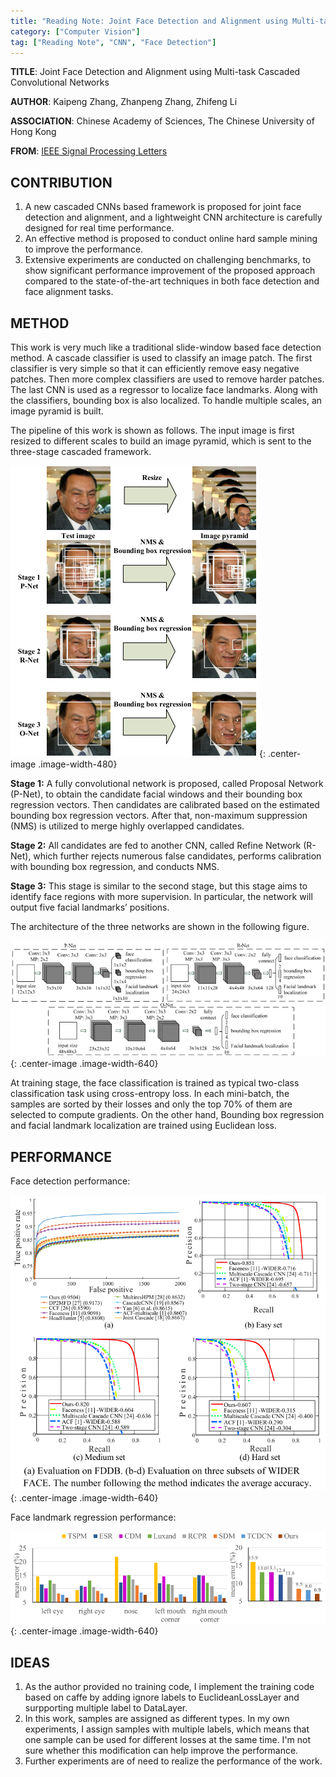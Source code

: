 ```yaml
---
title: "Reading Note: Joint Face Detection and Alignment using Multi-task Cascaded Convolutional Networks"
category: ["Computer Vision"]
tag: ["Reading Note", "CNN", "Face Detection"]
---
```


**TITLE**: Joint Face Detection and Alignment using Multi-task Cascaded Convolutional Networks

**AUTHOR**: Kaipeng Zhang, Zhanpeng Zhang, Zhifeng Li
 
**ASSOCIATION**: Chinese Academy of Sciences, The Chinese University of Hong Kong

**FROM**: [IEEE Signal Processing Letters](https://kpzhang93.github.io/MTCNN_face_detection_alignment/paper/spl.pdf)

## CONTRIBUTION ##

1. A new cascaded CNNs based framework is proposed for joint face detection and alignment, and a lightweight CNN architecture is carefully designed for real time performance.
2. An effective method is proposed to conduct online hard sample mining to improve the performance.
3. Extensive experiments are conducted on challenging benchmarks, to show significant performance improvement of the proposed approach compared to the state-of-the-art techniques in both face detection and face alignment tasks.

## METHOD ##

This work is very much like a traditional slide-window based face detection method. A cascade classifier is used to classify an image patch. The first classifier is very simple so that it can efficiently remove easy negative patches. Then more complex classifiers are used to remove harder patches. The last CNN is used as a regressor to localize face landmarks. Along with the classifiers, bounding box is also localized. To handle multiple scales, an image pyramid is built.

The pipeline of this work is shown as follows. The input image is first resized to different scales to build an image pyramid, which is sent to the three-stage cascaded framework.  

![Framework](img/ReadingNote/20180820/mtcnn_framework.png "Framework"){: .center-image .image-width-480}

**Stage 1:** A fully convolutional network is proposed, called Proposal Network (P-Net), to obtain the candidate facial windows and their bounding box regression vectors. Then candidates are calibrated based on the estimated bounding box regression vectors. After that, non-maximum suppression (NMS) is utilized to merge highly overlapped candidates.

**Stage 2:** All candidates are fed to another CNN, called Refine Network (R-Net), which further rejects numerous false candidates, performs calibration with bounding box regression, and conducts NMS.

**Stage 3:** This stage is similar to the second stage, but this stage aims to identify face regions with more supervision. In particular, the network will output five facial landmarks’ positions.

The architecture of the three networks are shown in the following figure.

![Architecture](img/ReadingNote/20180820/mtcnn_architecture.png "Architecture"){: .center-image .image-width-640}

At training stage, the face classification is trained as typical two-class classification task using cross-entropy loss. In each mini-batch, the samples are sorted by their losses and only the top 70% of them are selected to compute gradients. On the other hand, Bounding box regression and facial landmark localization are trained using Euclidean loss.

## PERFORMANCE ##

Face detection performance:

![Detection](img/ReadingNote/20180820/mtcnn_fd.png "Detection"){: .center-image .image-width-640}

Face landmark regression performance:

![Landmark](img/ReadingNote/20180820/mtcnn_lm.png "Landmark"){: .center-image .image-width-640}

## IDEAS ##

1. As the author provided no training code, I implement the training code based on caffe by adding ignore labels to EuclideanLossLayer and surpporting multiple label to DataLayer.
2. In this work, samples are assigned as different types. In my own experiments, I assign samples with multiple labels, which means that one sample can be used for different losses at the same time. I'm not sure whether this modification can help improve the performance.
3. Further experiments are of need to realize the performance of the work.
